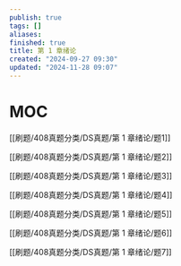 ```yaml
---
publish: true
tags: []
aliases: 
finished: true
title: 第 1 章绪论
created: "2024-09-27 09:30"
updated: "2024-11-28 09:07"
---
```

# MOC

[[刷题/408真题分类/DS真题/第 1 章绪论/题1]]

[[刷题/408真题分类/DS真题/第 1 章绪论/题2]]

[[刷题/408真题分类/DS真题/第 1 章绪论/题3]]

[[刷题/408真题分类/DS真题/第 1 章绪论/题4]]

[[刷题/408真题分类/DS真题/第 1 章绪论/题5]]

[[刷题/408真题分类/DS真题/第 1 章绪论/题6]]

[[刷题/408真题分类/DS真题/第 1 章绪论/题7]]
